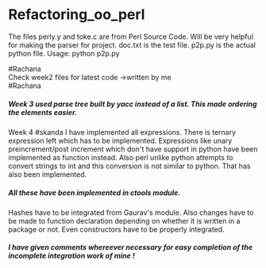 # Refactoring_oo_perl
The files perly.y and toke.c are from Perl Source Code. Will be very helpful for making the parser for project.
doc.txt is the test file.
p2p.py is the actual python file.
Usage: python p2p.py

#Rachana <br>
Check week2 files for latest code ->written by me
<br>
#Rachana 
<h5>
Week 3 used parse tree built by yacc instead of a list. This made ordering the elements easier.
</h5>
Week 4
#skanda
I have implemented all expressions. There is ternary expression left which has to be implemented. Expressions like unary preincrement/post increment which don't have support in python have been implemented as function instead. Also perl unlike python attempts to convert strings to int and this conversion is not similar to python. That has also been implemented. <h5> All these have been implemented in ctools module. </h5>

Hashes have to be integrated from Gaurav's module. Also changes have to be made to function declaration depending on whether it is written in a package or not. Even constructors have to be properly integrated.

<h5> I have given comments whereever necessary for easy completion of the incomplete integration work of mine ! </h5>


